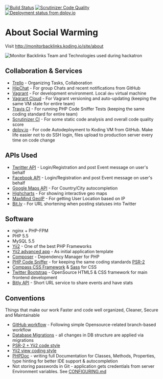 [![Build Status](https://travis-ci.org/monitorbacklinks/koding.svg?branch=master)](https://travis-ci.org/monitorbacklinks/koding)
[![Scrutinizer Code Quality](https://scrutinizer-ci.com/g/monitorbacklinks/koding/badges/quality-score.png?b=master)](https://scrutinizer-ci.com/g/monitorbacklinks/koding/?branch=master)
[![Deployment status from dploy.io](https://mbk.dploy.io/badge/66802253898048/15454.png)](http://dploy.io)

# About Social Warming
Visit http://monitorbacklinks.koding.io/site/about

![Monitor Backlinks Team and Technologies used during hackatron](http://s.monitorbacklinks.com/i/mb-team.jpg)

## Collaboration & Services

* [Trello](https://trello.com/) - Organizing Tasks, Collaboration
* [HipChat](http://hipchat.com/) - For group Chats and recent notifications from GitHub
* [Vagrant](https://www.vagrantup.com/) - For development environment. Local `dev` virtual machine
* [Vagrant Cloud](https://vagrantcloud.com/) - For Vagrant versioning and auto-updating (keeping the same VM state for entire team)
* [Travis CI](https://travis-ci.org/monitorbacklinks/koding) - For running PHP Code Sniffer Tests (keeping the same coding standard for entire team)
* [Scrutinizer CI](https://scrutinizer-ci.com/g/monitorbacklinks/koding/?branch=master) - For some static code analysis and overall code quality score
* [dploy.io](http://dploy.io/) - For code Autodeployment to Koding VM from GitHub. Make life easier not to do SSH login, files upload to production server every time on code change

## APIs Used

* [Twritter API](https://dev.twitter.com/) - Login/Registration and post Event message on user's behalf
* [Facebook API](https://developers.facebook.com/) - Login/Registration and post Event message on user's behalf
* [Google Maps API](https://developers.google.com/maps/) - For Country/City autocompletion
* [Highcharts](http://www.highcharts.com/) - For showing interactive geo maps
* [MaxMind GeoIP](https://www.maxmind.com/en/geoip-demo) - For getting User Location based on IP
* [Bit.ly](http://dev.bitly.com/) - For URL shortening when posting statuses into Twitter

## Software

* nginx + PHP-FPM
* PHP 5.5
* MySQL 5.5
* [Yii2](http://www.yiiframework.com/) - One of the best PHP Frameworks
* [Yii2 advanced app](https://github.com/yiisoft/yii2/tree/master/apps/advanced) - As initial application template
* [Composer](https://getcomposer.org/) - Dependency Manager for PHP
* [PHP Code Sniffer](https://github.com/squizlabs/PHP_CodeSniffer) - for keeping the same coding standards [PSR-2](https://github.com/php-fig/fig-standards/blob/master/accepted/PSR-2-coding-style-guide.md)
* [Compass CSS Framework](http://compass-style.org) & [Sass](http://sass-lang.com/) for CSS
* [Twitter Bootstrap](http://getbootstrap.com/) - OpenSource HTML5 & CSS framework for main frontend development
* [Bitly API](http://dev.bitly.com/) - Short URL service to share events and have stats

## Conventions

Things that make our work Faster and code well organized, Cleaner, Secure and Maintainable

* [GitHub workflow](https://guides.github.com/introduction/flow/index.html) - Following simple Opensource-related branch-based workflow
* [Database Migrations](https://github.com/yiisoft/yii2/blob/master/docs/guide/db-migrations.md) - all changes in DB structure are applied via migrations
* [PSR-2 + Yii2 code style](https://github.com/yiisoft/yii2/blob/master/docs/internals/core-code-style.md)
* [Yii2 view coding style](https://github.com/yiisoft/yii2/blob/master/docs/internals/view-code-style.md)
* [PHPDoc](http://www.phpdoc.org/) - writing full Documentation for Classes, Methods, Properties, type hinting for better IDE support & autocompletion
* Not storing passwords in Git - application gets credentials from server Environment variables. See [CONFIGURING.md](https://github.com/monitorbacklinks/koding/blob/master/CONFIGURING.md)
 
